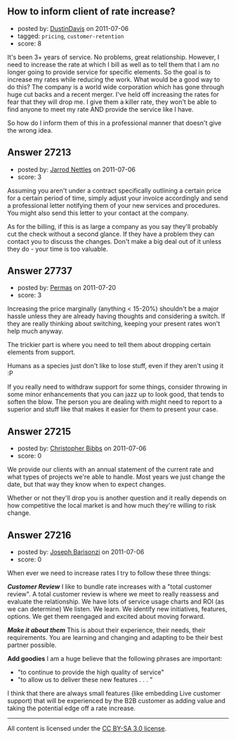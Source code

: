 ## How to inform client of rate increase?

- posted by: [DustinDavis](https://stackexchange.com/users/-1/11797-dustindavis) on 2011-07-06
- tagged: `pricing`, `customer-retention`
- score: 8

It's been 3+ years of service. No problems, great relationship. However, I need to increase the rate at which I bill as well as to tell them that I am no longer going to provide service for specific elements. So the goal is to increase my rates while reducing the work. What would be a good way to do this? The company is a world wide corporation which has gone through huge cut backs and a recent merger. I've held off increasing the rates for fear that they will drop me. I give them a killer rate, they won't be able to find anyone to meet my rate AND provide the service like I have. 

So how do I inform them of this in a professional manner that doesn't give the wrong idea. 


## Answer 27213

- posted by: [Jarrod Nettles](https://stackexchange.com/users/-1/11786-jarrod-nettles) on 2011-07-06
- score: 3

Assuming you aren't under a contract specifically outlining a certain price for a certain period of time, simply adjust your invoice accordingly and send a professional letter notifying them of your new services and procedures. You might also send this letter to your contact at the company.

As for the billing, if this is as large a company as you say they'll probably cut the check without a second glance. If they have a problem they can contact you to discuss the changes. Don't make a big deal out of it unless they do - your time is too valuable.


## Answer 27737

- posted by: [Permas](https://stackexchange.com/users/-1/12078-permas) on 2011-07-20
- score: 3

Increasing the price marginally (anything < 15-20%) shouldn't be a major hassle unless they are already having thoughts and considering a switch. If they are really thinking about switching, keeping your present rates won't help much anyway.

The trickier part is where you need to tell them about dropping certain elements from support. 

Humans as a species just don't like to lose stuff, even if they aren't using it :P

If you really need to withdraw support for some things, consider throwing in some minor enhancements that you can jazz up to look good, that tends to soften the blow. The person you are dealing with might need to report to a superior and stuff like that makes it easier for them to present your case.


## Answer 27215

- posted by: [Christopher Bibbs](https://stackexchange.com/users/-1/11725-christopher-bibbs) on 2011-07-06
- score: 0

We provide our clients with an annual statement of the current rate and what types of projects we're able to handle. Most years we just change the date, but that way they know when to expect changes.

Whether or not they'll drop you is another question and it really depends on how competitive the local market is and how much they're willing to risk change.



## Answer 27216

- posted by: [Joseph Barisonzi](https://stackexchange.com/users/-1/8791-joseph-barisonzi) on 2011-07-06
- score: 0

When ever we need to increase rates I try to follow these three things: 

***Customer Review***
I like to bundle rate increases with a "total customer review". A total customer review is where we meet to really reassess and evaluate the relationship. We have lots of service usage charts and ROI (as we can determine) We listen. We learn. We identify new initiatives, features, options. We get them reengaged and excited about moving forward. 

***Make it about them***
This is about their experience, their needs, their requirements. You are learning and changing and adapting to be their best partner possible. 

**Add goodies**
I am a huge believe that the following phrases are important:

 - "to continue to provide the high
   quality of service"
 - "to allow us to
   deliver these new features . . . "

I think that there are always small features (like embedding Live customer support) that will be experienced by the B2B customer as adding value and taking the potential edge off a rate increase. 



---

All content is licensed under the [CC BY-SA 3.0 license](https://creativecommons.org/licenses/by-sa/3.0/).
